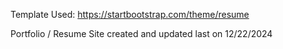 Template Used: https://startbootstrap.com/theme/resume 

Portfolio / Resume Site created and updated last on 12/22/2024
